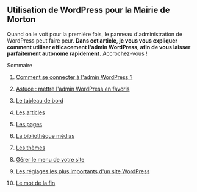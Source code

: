 Utilisation de WordPress pour la Mairie de Morton
------------------------------------------

Quand on le voit pour la première fois, le panneau d'administration de WordPress peut faire peur. **Dans cet article, je vous vous expliquer comment utiliser efficacement l'admin WordPress, afin de vous laisser parfaitement autonome rapidement.** Accrochez-vous !

Sommaire

1.  [Comment se connecter à l'admin WordPress ?](h-comment-se-connecter-a-l-admin-wordpress.md)

2.  [Astuce : mettre l'admin WordPress en favoris](h-astuce-mettre-l-admin-wordpress-en-favoris.md)

3.  [Le tableau de bord](h-le-tableau-de-bord.md)

4.  [Les articles](h-les-articles.md)

5.  [Les pages](h-les-pages.md)

6.  [La bibliothèque médias](h-la-bibliotheque-medias.md)

7.  [Les thèmes](h-les-themes.md)

8.  [Gérer le menu de votre site](h-gerer-le-menu-de-votre-site)

9. [Les réglages les plus importants d'un site WordPress](reglages-importantes-wordpress)

10. [Le mot de la fin](h-le-mot-de-la-fin)
